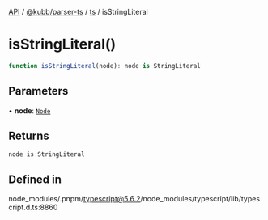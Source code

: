 [API](../../../../../packages.md) / [@kubb/parser-ts](../../../index.md) / [ts](../index.md) / isStringLiteral

# isStringLiteral()

```ts
function isStringLiteral(node): node is StringLiteral
```

## Parameters

• **node**: [`Node`](../interfaces/Node.md)

## Returns

`node is StringLiteral`

## Defined in

node\_modules/.pnpm/typescript@5.6.2/node\_modules/typescript/lib/typescript.d.ts:8860

